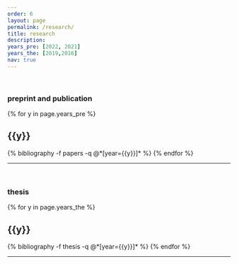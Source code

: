 ```yaml
---
order: 6
layout: page
permalink: /research/
title: research
description: 
years_pre: [2022, 2021]
years_the: [2019,2016]
nav: true
---
```

&nbsp;
### preprint and publication

<div class="publications">

{% for y in page.years_pre %}
  <h2 class="year">{{y}}</h2>
  {% bibliography -f papers -q @*[year={{y}}]* %}
{% endfor %}
</div>

---

&nbsp;


### thesis

<div class="publications">

{% for y in page.years_the %}
  <h2 class="year">{{y}}</h2>
  {% bibliography -f thesis -q @*[year={{y}}]* %}
{% endfor %}
</div>

___